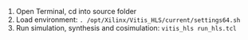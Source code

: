 1. Open Terminal, cd into source folder
2. Load environment: `. /opt/Xilinx/Vitis_HLS/current/settings64.sh`
3. Run simulation, synthesis and cosimulation: `vitis_hls run_hls.tcl`
